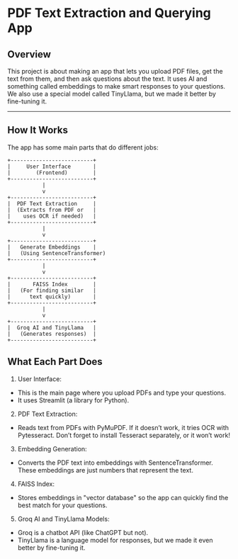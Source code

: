# PDF Text Extraction and Querying App  

## Overview  
This project is about making an app that lets you upload PDF files, get the text from them, and then ask questions about the text. It uses AI and something called embeddings to make smart responses to your questions. We also use a special model called TinyLlama, but we made it better by fine-tuning it.  

---

## How It Works  
The app has some main parts that do different jobs:  

```plaintext  
+--------------------------+  
|     User Interface       |  
|        (Frontend)        |  
+--------------------------+  
           |  
           v  
+--------------------------+  
|  PDF Text Extraction     |  
|  (Extracts from PDF or   |  
|    uses OCR if needed)   |  
+--------------------------+  
           |  
           v  
+--------------------------+  
|   Generate Embeddings    |  
|   (Using SentenceTransformer)  
+--------------------------+  
           |  
           v  
+--------------------------+  
|       FAISS Index        |  
|   (For finding similar   |  
|      text quickly)       |  
+--------------------------+  
           |  
           v  
+--------------------------+  
|  Groq AI and TinyLlama   |  
|   (Generates responses)  |  
+--------------------------+
```

## What Each Part Does
1. User Interface:

  - This is the main page where you upload PDFs and type your questions.
  - It uses Streamlit (a library for Python).
2. PDF Text Extraction:

 - Reads text from PDFs with PyMuPDF. If it doesn’t work, it tries OCR with Pytesseract.
Don’t forget to install Tesseract separately, or it won’t work!
3. Embedding Generation:

 - Converts the PDF text into embeddings with SentenceTransformer. These embeddings are just numbers that represent the text.
4. FAISS Index:

 - Stores embeddings in  "vector database" so the app can quickly find the best match for your questions.
5. Groq AI and TinyLlama Models:

 - Groq is a chatbot API (like ChatGPT but not).
 - TinyLlama is a language model for responses, but we made it even better by fine-tuning it.
